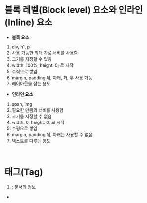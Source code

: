 # 블록 레벨(Block level) 요소와 인라인(Inline) 요소

- **블록 요소**
1.  div, h1, p
2.  사용 가능한 최대 가로 너비를 사용함
3.  크기를 지정할 수 있음
4.  width: 100%, height: 0; 로 시작
5.  수직으로 쌓임
6.  margin, padding 위, 아래, 좌, 우 사용 가능
7.  레이아웃을 잡는 용도

- **인라인 요소**
1.  span, img
2.  필요한 만큼의 너비를 사용함
3.  크기를 지정할 수 없음
4.  width: 0, height: 0; 로 시작
5.  수평으로 쌓임
6.  margin, padding 위, 아래는 사용할 수 없음
7.  텍스트를 다루는 용도

<br>

# 태그(Tag)
1. <head> : 문서의 정보
- <title> : HTML 문서의 제목
- <meta> : 기타 정보
   > charset="UTF-8"(조합형 ex.ㅇㅣㄹㅕㅇㅜㅓㄴ) or "EUC-KR"(완성형 ex.이려원)
   > content
   > http-equiv
   > name
   ex)
   <meta name="author" content="이려원">
   <meta name="description" content="이려원의 사이트">
- 스타일 직접 입력
- 스타일 외부에서 가져와서 연결
  
2. <body> : 문서의 구조
# 콘텐츠(Contents) 구분
`<header>` 
`<footer>` : 작성자 구획, 저작권 데이터, 관련된 문서의 링크에 대한 정보를 포함
`<h1>~<h6>` : 문서 제목 구현. h1이 가장 높고 h6은 가장 낮다
`main` : 문서나 앱 <body>의 주요 콘텐츠(핵심)를 나타냄. IE 지원 불가
`<article>` : 독립적으로 구분되거나 재사용 가능한 영역을 설정(매거진/신문 기사, 블로그 등)
`<section>` : 문서의 일반적인 영역을 설정
`<aside>` : 문서의 별도 콘텐츠를 설정(보통 광고나 기타 링크 등의 사이드바를 설정)
`<nav>` : 다른 페이지 링크를 제공하는 영역을 설정(Navigation, 보통 메뉴, 목차, 색인 등을 설정)
`<address>` : <body>, <article>, <footer> 등에서 연락처 정보를 제공하기 위해 포함하여 사용
`<div>` : 본질적으로 아무 것도 나타내지 않는 콘텐츠 영역을 설정(Division, 꾸미는 목적으로 사용)

# 문자 콘텐츠
`<ol>` : 정렬된 목록을 설정 (IE 지원 불가)
`<ul>` : 순서가 없는 목록을 설정 
`<li>` : 항목을 설정
각 항목(<li>)의 정렬된 목록(<ol>)이나 정렬되지 않은 목록(<ul>)을 설정
(Ordered List, Unordered List, List Item, 순서가 필요하거나(<ol>) 순서가 필요하지 않은(<ul>) 목록을 정의
- <ol>과 <ul>은 자식으로 <li>만 포함 가능
- <li>는 단독으로 사용할 수 없으며, <ol>이나 <ul>의 자식으로 포함되어야 함
- 정렬된 목록(<ol>)의 항목 순서는 중요도를 의미할 수 있음

`<dl>` : 용어의 목록
`<dt>` : 용어
`<dd>` : 용어 설명
용어(<dt>)와 정의(<dd>)쌍들의 영역(<dl>)을 설정
- <dl>은 <dd>, <dt>만을 포함해야 함
- 키-값 형태를 표시할 때 유용

`<blockquote>` : 일반적인 인용문을 설정
`<p>` : 하나의 문장, 문단(단락)을 설정(Paragraph, 블럭 요소)
`<hr />` : 문단의 분리(주제에 의한)를 위해 설정
`<pre>` : 서식이 미리 지정된 텍스트를 지정
- 텍스트의 공백과 줄바꿈을 유지하여 표시할 수 있음
- 기본적으로 Monospace 글꼴 계열로 표시됨

<br>

# 인라인 텍스트
`<a>` : 다른 페이지, 같은 페이지 위치(#, 해시태그), 파일, 이메일 주소, 전화번호 등 다른 url로 연결할 수 있는 하이퍼링크를 설정(Anchor, 외부로 내보내기)
`<abbr>` : 약어를 지정. title 속성 사용
`<b>` : 문체가 다른 글자의 범위를 설정. 기본적으로 글자가 두껍게 표시됨
`<mark>` : 사용자의 관심을 끌기 위해 하이라이팅 할 때 사용. 글자 배경이 노란색으로 표시됨
`<em>` : 단순한 의미 강조를 표시
`<strong>` : 의미의 중요성을 나타내기 위해 사용
`<i>` : 아이콘이나 특수문자에 사용
`<dfn>` : 용어를 정의할 때 사용
`<cite>` : 창작물에 대한 참조를 설정(책, 논문, 영화,  TV 프로그램, 노래, 게임 등의 제목)
`<q>` : 짧은 인용문을 설정
`<u>` : 밑줄이 있는 글자를 설정
`<code>` : 컴퓨터 코드 범위를 설정
`<kbd>` : 텍스트 입력장치(키보드)에서 사용자 입력을 나타내는 텍스트 범위를 설정
`<sup>` : 위 첨자
`<sub>` : 아래 첨자
`<time>` : 날짜나 시간을 나타내기 위한 목적으로 사용
`<span>` : 본질적으로 아무것도 나타내지 않는 콘텐츠 영역을 설정
`<br />` : 줄바꿈을 설정 (빈태그)
`<del>` : 삭제된(변경된) 텍스트의 범위를 지정
`<ins>` : 새로 추가된(변경된) 텍스트의 범위를 지정

<br>

# 멀티미디어 & 내장 콘텐츠 & 스크립트
`<img>` : 이미지를 삽입
 - srcset 속성 : 브라우저에게 제시할 이미지 url과 원본 크기를 지정. 작은 크기 이미지부터 정의
 - sizes 속성 : 미디어 조건과 해당 조건일 때 이미지 최적화 크기의 목록을 정의
`<audio>` : 소리 콘텐츠(mp3)를 삽입
`<video>` : 동영상 콘텐츠(mp4)를 삽입
`<figure>` : 이미지, 삽화, 도표 등의 영역을 설정
`<figcaption>` : <figure>에 포함되어 이미지나 삽화 등의 설명을 표시
`<iframe>` : 다른 HTML를 현재 페이지에 삽입
`<canvas>` : Canvas API나 WebGL API를 사용하여 그래픽이나 애니메이션을 랜더링
`<script>` : 스크립트 코드를 문서에 포함하거나 참조(외부 스크립트)
 - defer : 문서 파싱(구문 분석) 후 작동 여부
`<noscript>` : 스크립트를 지원하지 않는 경우에 삽입할 HTML을 정의

<br>

# 표 콘텐츠 & 양식
`<table>` : 데이터 표
`<tr>` : 표의 행(줄). '머리글 칸'을 지정
 - colspan : 확장하려는(병합) 열의 수
 - rowspan : 확장하려는(병합) 행의 수
`<th>` : 열(칸, 셀). 제목 등을 지정
`<td>` : 열(칸, 셀). 일반 칸을 지정
`<caption>` : 표의 제목을 설정
 - 열리는 table 태그 바로 다음에 작성해야 함
 - <table> 당 하나의 caption만 사용 가능
`<col>` : 표의 열들을 공통적으로 정의하는 컬럼
`<colgroup>` : <col>의 집합
`<thead>` : 표의 머리글
`<tbody>` : 본문
`<tfoot>` : 바닥글
`<form>` : 웹 서버에 정보를 제출하기 위한 양식 범위를 정의
 - <form>이 다른 <form>을 자식 요소로 포함할 수 없음.
